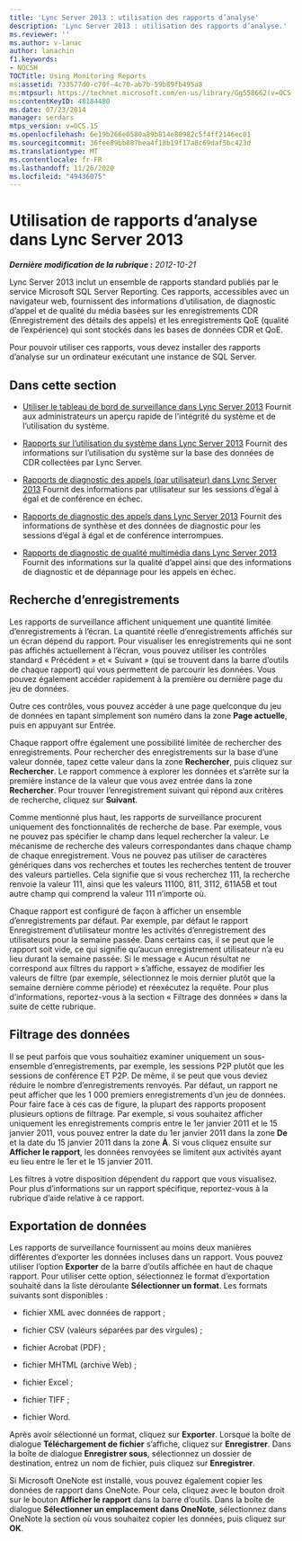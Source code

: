 ```yaml
---
title: 'Lync Server 2013 : utilisation des rapports d’analyse'
description: 'Lync Server 2013 : utilisation des rapports d’analyse.'
ms.reviewer: ''
ms.author: v-lanac
author: lanachin
f1.keywords:
- NOCSH
TOCTitle: Using Monitoring Reports
ms:assetid: 733577d0-c70f-4c70-ab7b-59b89fb495a8
ms:mtpsurl: https://technet.microsoft.com/en-us/library/Gg558662(v=OCS.15)
ms:contentKeyID: 48184480
ms.date: 07/23/2014
manager: serdars
mtps_version: v=OCS.15
ms.openlocfilehash: 6e19b266e0580a89b814e80982c5f4ff2146ec01
ms.sourcegitcommit: 36fee89bb887bea4f18b19f17a8c69daf5bc423d
ms.translationtype: MT
ms.contentlocale: fr-FR
ms.lasthandoff: 11/26/2020
ms.locfileid: "49436075"
---
```

# <a name="using-monitoring-reports-in-lync-server-2013"></a>Utilisation de rapports d’analyse dans Lync Server 2013

<div data-xmlns="http://www.w3.org/1999/xhtml">

<div class="topic" data-xmlns="http://www.w3.org/1999/xhtml" data-msxsl="urn:schemas-microsoft-com:xslt" data-cs="https://msdn.microsoft.com/">

<div data-asp="https://msdn2.microsoft.com/asp">



</div>

<div id="mainSection">

<div id="mainBody">

<span> </span>

_**Dernière modification de la rubrique :** 2012-10-21_

Lync Server 2013 inclut un ensemble de rapports standard publiés par le service Microsoft SQL Server Reporting. Ces rapports, accessibles avec un navigateur web, fournissent des informations d’utilisation, de diagnostic d’appel et de qualité du média basées sur les enregistrements CDR (Enregistrement des détails des appels) et les enregistrements QoE (qualité de l’expérience) qui sont stockés dans les bases de données CDR et QoE.

Pour pouvoir utiliser ces rapports, vous devez installer des rapports d’analyse sur un ordinateur exécutant une instance de SQL Server.

<div>

## <a name="in-this-section"></a>Dans cette section

  - [Utiliser le tableau de bord de surveillance dans Lync Server 2013](lync-server-2013-using-the-monitoring-dashboard.md)   Fournit aux administrateurs un aperçu rapide de l’intégrité du système et de l’utilisation du système.

  - [Rapports sur l’utilisation du système dans Lync Server 2013](lync-server-2013-system-usage-reports.md)   Fournit des informations sur l’utilisation du système sur la base des données de CDR collectées par Lync Server.

  - [Rapports de diagnostic des appels (par utilisateur) dans Lync Server 2013](lync-server-2013-call-diagnostic-reports-per-user.md)   Fournit des informations par utilisateur sur les sessions d’égal à égal et de conférence en échec.

  - [Rapports de diagnostic des appels dans Lync Server 2013](lync-server-2013-call-diagnostic-reports.md)   Fournit des informations de synthèse et des données de diagnostic pour les sessions d’égal à égal et de conférence interrompues.

  - [Rapports de diagnostic de qualité multimédia dans Lync Server 2013](lync-server-2013-media-quality-diagnostic-reports.md)   Fournit des informations sur la qualité d’appel ainsi que des informations de diagnostic et de dépannage pour les appels en échec.

</div>

<div>

## <a name="locating-records"></a>Recherche d’enregistrements

Les rapports de surveillance affichent uniquement une quantité limitée d’enregistrements à l’écran. La quantité réelle d’enregistrements affichés sur un écran dépend du rapport. Pour visualiser les enregistrements qui ne sont pas affichés actuellement à l’écran, vous pouvez utiliser les contrôles standard « Précédent » et « Suivant » (qui se trouvent dans la barre d’outils de chaque rapport) qui vous permettent de parcourir les données. Vous pouvez également accéder rapidement à la première ou dernière page du jeu de données.

Outre ces contrôles, vous pouvez accéder à une page quelconque du jeu de données en tapant simplement son numéro dans la zone **Page actuelle**, puis en appuyant sur Entrée.

Chaque rapport offre également une possibilité limitée de rechercher des enregistrements. Pour rechercher des enregistrements sur la base d’une valeur donnée, tapez cette valeur dans la zone **Rechercher**, puis cliquez sur **Rechercher**. Le rapport commence à explorer les données et s’arrête sur la première instance de la valeur que vous avez entrée dans la zone **Rechercher**. Pour trouver l’enregistrement suivant qui répond aux critères de recherche, cliquez sur **Suivant**.

Comme mentionné plus haut, les rapports de surveillance procurent uniquement des fonctionnalités de recherche de base. Par exemple, vous ne pouvez pas spécifier le champ dans lequel rechercher la valeur. Le mécanisme de recherche des valeurs correspondantes dans chaque champ de chaque enregistrement. Vous ne pouvez pas utiliser de caractères génériques dans vos recherches et toutes les recherches tentent de trouver des valeurs partielles. Cela signifie que si vous recherchez 111, la recherche renvoie la valeur 111, ainsi que les valeurs 11100, 811, 3112, 611A5B et tout autre champ qui comprend la valeur 111 n’importe où.

Chaque rapport est configuré de façon à afficher un ensemble d’enregistrements par défaut. Par exemple, par défaut le rapport Enregistrement d’utilisateur montre les activités d’enregistrement des utilisateurs pour la semaine passée. Dans certains cas, il se peut que le rapport soit vide, ce qui signifie qu’aucun enregistrement utilisateur n’a eu lieu durant la semaine passée. Si le message « Aucun résultat ne correspond aux filtres du rapport » s’affiche, essayez de modifier les valeurs de filtre (par exemple, sélectionnez le mois dernier plutôt que la semaine dernière comme période) et réexécutez la requête. Pour plus d’informations, reportez-vous à la section « Filtrage des données » dans la suite de cette rubrique.

</div>

<div>

## <a name="filtering-data"></a>Filtrage des données

Il se peut parfois que vous souhaitiez examiner uniquement un sous-ensemble d’enregistrements, par exemple, les sessions P2P plutôt que les sessions de conférence ET P2P. De même, il se peut que vous deviez réduire le nombre d’enregistrements renvoyés. Par défaut, un rapport ne peut afficher que les 1 000 premiers enregistrements d’un jeu de données. Pour faire face à ces cas de figure, la plupart des rapports proposent plusieurs options de filtrage. Par exemple, si vous souhaitez afficher uniquement les enregistrements compris entre le 1er janvier 2011 et le 15 janvier 2011, vous pouvez entrer la date du 1er janvier 2011 dans la zone **De** et la date du 15 janvier 2011 dans la zone **À**. Si vous cliquez ensuite sur **Afficher le rapport**, les données renvoyées se limitent aux activités ayant eu lieu entre le 1er et le 15 janvier 2011.

Les filtres à votre disposition dépendent du rapport que vous visualisez. Pour plus d’informations sur un rapport spécifique, reportez-vous à la rubrique d’aide relative à ce rapport.

</div>

<div>

## <a name="exporting-data"></a>Exportation de données

Les rapports de surveillance fournissent au moins deux manières différentes d’exporter les données incluses dans un rapport. Vous pouvez utiliser l’option **Exporter** de la barre d’outils affichée en haut de chaque rapport. Pour utiliser cette option, sélectionnez le format d’exportation souhaité dans la liste déroulante **Sélectionner un format**. Les formats suivants sont disponibles :

  - fichier XML avec données de rapport ;

  - fichier CSV (valeurs séparées par des virgules) ;

  - fichier Acrobat (PDF) ;

  - fichier MHTML (archive Web) ;

  - fichier Excel ;

  - fichier TIFF ;

  - fichier Word.

Après avoir sélectionné un format, cliquez sur **Exporter**. Lorsque la boîte de dialogue **Téléchargement de fichier** s’affiche, cliquez sur **Enregistrer**. Dans la boîte de dialogue **Enregistrer sous**, sélectionnez un dossier de destination, entrez un nom de fichier, puis cliquez sur **Enregistrer**.

Si Microsoft OneNote est installé, vous pouvez également copier les données de rapport dans OneNote. Pour cela, cliquez avec le bouton droit sur le bouton **Afficher le rapport** dans la barre d’outils. Dans la boîte de dialogue **Sélectionner un emplacement dans OneNote**, sélectionnez dans OneNote la section où vous souhaitez copier les données, puis cliquez sur **OK**.

</div>

</div>

<span> </span>

</div>

</div>

</div>

